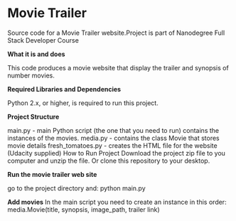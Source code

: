 # Movie Trailer

Source code for a Movie Trailer website.Project is part of Nanodegree Full Stack Developer Course

**What it is and does**

This code produces a movie website that display the trailer and synopsis of number movies.

**Required Libraries and Dependencies**

Python 2.x, or higher, is required to run this project. 

**Project Structure**

main.py - main Python script (the one that you need to run) contains the instances of the movies. 
media.py - contains the class Movie that stores movie details
fresh_tomatoes.py - creates the HTML file for the website (Udacity supplied)
How to Run Project
Download the project zip file to you computer and unzip the file. Or clone this repository to your desktop.

**Run the movie trailer web site**

go to the project directory and:
python main.py

**Add movies**
In the main script you need to create an instance in this order:
media.Movie(title, synopsis, image_path, trailer link)
